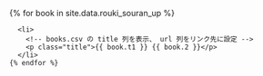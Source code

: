 

<div>
  <ul>
    <!-- _data フォルダの books.csv からデータを取り出す -->
    {% for book in site.data.rouki_souran_up %}
    
      <li>
        <!-- books.csv の title 列を表示、 url 列をリンク先に設定 -->
        <p class="title">{{ book.t1 }} {{ book.2 }}</p>
      </li>
    {% endfor %}
  </ul>
</div>


